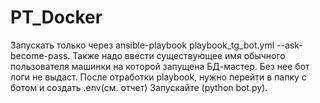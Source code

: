 # PT_Docker
Запускать только через ansible-playbook playbook_tg_bot.yml --ask-become-pass.
Также надо ввести существующее имя обычного пользователя машинки на которой запущена БД-мастер. Без нее бот логи не выдаст.
После отработки playbook, нужно перейти в папку с ботом и создать .env(см. отчет)
Запускайте (python bot.py).

